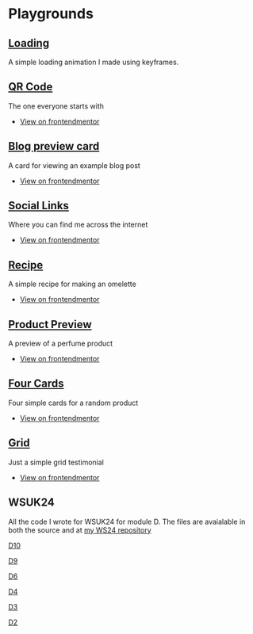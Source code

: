 # Playgrounds

## [Loading](https://playgrounds.sambot.dev/loading/)
A simple loading animation I made using keyframes.

## [QR Code](https://playgrounds.sambot.dev/QR-code/)
The one everyone starts with
- [View on frontendmentor](https://www.frontendmentor.io/challenges/qr-code-component-iux_sIO_H/hub)

## [Blog preview card](https://playgrounds.sambot.dev/blog-card)
A card for viewing an example blog post
- [View on frontendmentor](https://www.frontendmentor.io/challenges/blog-preview-card-ckPaj01IcS/hub)

## [Social Links](https://playgrounds.sambot.dev/social-links)
Where you can find me across the internet
- [View on frontendmentor](https://www.frontendmentor.io/solutions/social-links-profile-created-in-30-minutes-mostly-hGkduRaQeJ)

## [Recipe](https://playgrounds.sambot.dev/recipe)
A simple recipe for making an omelette
- [View on frontendmentor](https://www.frontendmentor.io/solutions/recipe-page-built-using-neovim-V2V3AzHUHA)

## [Product Preview](https://playgrounds.sambot.dev/product-preview)
A preview of a perfume product
- [View on frontendmentor](https://www.frontendmentor.io/challenges/product-preview-card-component-GO7UmttRfa/hub)

## [Four Cards](https://playgrounds.sambot.dev/four-cards)
Four simple cards for a random product
- [View on frontendmentor](https://www.frontendmentor.io/challenges/four-card-feature-section-weK1eFYK/hub)

## [Grid](https://playgrounds.sambot.dev/grid)
Just a simple grid testimonial
- [View on frontendmentor](https://www.frontendmentor.io/challenges/testimonials-grid-section-Nnw6J7Un7/hub)

## WSUK24
All the code I wrote for WSUK24 for module D. The files are avaialable in both the source and at [my WS24 repository](https://github.com/wotanut/wsuk24) 

[D10](https://playgrounds.sambot.dev/d10)

[D9](https://playgrounds.sambot.dev/d9)

[D6](https://playgrounds.sambot.dev/d6)

[D4](https://playgrounds.sambot.dev/d4)

[D3](https://playgrounds.sambot.dev/d3)

[D2](https://playgrounds.sambot.dev/d2)
